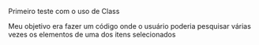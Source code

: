 Primeiro teste com o uso de Class

Meu objetivo era fazer um código onde o usuário poderia pesquisar várias vezes os elementos de uma dos itens selecionados
